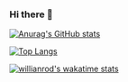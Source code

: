 ### Hi there 👋
[![Anurag's GitHub stats](https://github-readme-stats.vercel.app/api?username=yuris99&show_icons=true&theme=radical&locale=kr)](https://github.com/anuraghazra/github-readme-stats)
  
[![Top Langs](https://github-readme-stats.vercel.app/api/top-langs/?username=yuris99&show_icons=true&theme=radical&locale=kr)](https://github.com/anuraghazra/github-readme-stats)
  
[![willianrod's wakatime stats](https://github-readme-stats.vercel.app/api/wakatime?username=yuris99)](https://github.com/anuraghazra/github-readme-stats)
<!--
**Yuris99/yuris99** is a ✨ _special_ ✨ repository because its `README.md` (this file) appears on your GitHub profile.

Here are some ideas to get you started:

- 🔭 I’m currently working on ...
- 🌱 I’m currently learning ...
- 👯 I’m looking to collaborate on ...
- 🤔 I’m looking for help with ...
- 💬 Ask me about ...
- 📫 How to reach me: ...
- 😄 Pronouns: ...
- ⚡ Fun fact: ...
-->
